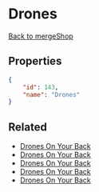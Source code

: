 # Drones

<no description available>

[Back to mergeShop](../merge-shops.md)

## Properties

```json
{
    "id": 143,
    "name": "Drones"
}
```

## Related

- [Drones On Your Back](../items/18247-drones-on-your-back.md)
- [Drones On Your Back](../items/10162-drones-on-your-back.md)
- [Drones On Your Back](../items/10161-drones-on-your-back.md)
- [Drones On Your Back](../items/10160-drones-on-your-back.md)
- [Drones On Your Back](../items/10159-drones-on-your-back.md)

